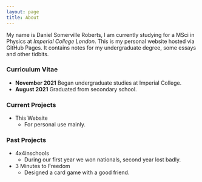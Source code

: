 ```yaml
---
layout: page
title: About
---
```


My name is Daniel Somerville Roberts, I am currently studying for a MSci in Physics at *Imperial College London*. This is my personal website hosted via GitHub Pages. It contains notes for my undergraduate degree, some essays and other tidbits.

### Curriculum Vitae
* **November 2021** Began undergraduate studies at Imperial College.
* **August 2021** Graduated from secondary school.

### Current Projects
* This Website
  * For personal use mainly.

### Past Projects
* 4x4inschools
  * During our first year we won nationals, second year lost badly.
* 3 Minutes to Freedom
  * Designed a card game with a good friend.
